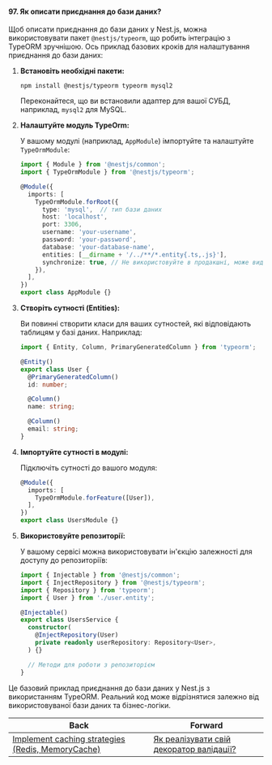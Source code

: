 #### 97. Як описати приєднання до бази даних?

Щоб описати приєднання до бази даних у Nest.js, можна використовувати пакет `@nestjs/typeorm`, що робить інтеграцію з TypeORM зручнішою. Ось приклад базових кроків для налаштування приєднання до бази даних:

1. **Встановіть необхідні пакети:**

   ```
   npm install @nestjs/typeorm typeorm mysql2
   ```

   Переконайтеся, що ви встановили адаптер для вашої СУБД, наприклад, `mysql2` для MySQL.

2. **Налаштуйте модуль TypeOrm:**

   У вашому модулі (наприклад, `AppModule`) імпортуйте та налаштуйте `TypeOrmModule`:

   ```typescript
   import { Module } from '@nestjs/common';
   import { TypeOrmModule } from '@nestjs/typeorm';

   @Module({
     imports: [
       TypeOrmModule.forRoot({
         type: 'mysql',  // тип бази даних
         host: 'localhost',
         port: 3306,
         username: 'your-username',
         password: 'your-password',
         database: 'your-database-name',
         entities: [__dirname + '/../**/*.entity{.ts,.js}'],
         synchronize: true, // Не використовуйте в продакшні, може видалити дані
       }),
     ],
   })
   export class AppModule {}
   ```

3. **Створіть сутності (Entities):**

   Ви повинні створити класи для ваших сутностей, які відповідають таблицям у базі даних. Наприклад:

   ```typescript
   import { Entity, Column, PrimaryGeneratedColumn } from 'typeorm';

   @Entity()
   export class User {
     @PrimaryGeneratedColumn()
     id: number;

     @Column()
     name: string;

     @Column()
     email: string;
   }
   ```

4. **Імпортуйте сутності в модулі:**

   Підключіть сутності до вашого модуля:

   ```typescript
   @Module({
     imports: [
       TypeOrmModule.forFeature([User]),
     ],
   })
   export class UsersModule {}
   ```

5. **Використовуйте репозиторії:**

   У вашому сервісі можна використовувати ін'єкцію залежності для доступу до репозиторіїв:

   ```typescript
   import { Injectable } from '@nestjs/common';
   import { InjectRepository } from '@nestjs/typeorm';
   import { Repository } from 'typeorm';
   import { User } from './user.entity';

   @Injectable()
   export class UsersService {
     constructor(
       @InjectRepository(User)
       private readonly userRepository: Repository<User>,
     ) {}

     // Методи для роботи з репозиторієм
   }
   ```

Це базовий приклад приєднання до бази даних у Nest.js з використанням TypeORM. Реальний код може відрізнятися залежно від використовуваної бази даних та бізнес-логіки.

| Back | Forward |
|---|---|
| [Implement caching strategies (Redis, MemoryCache)](/ua/middle/nodejs/implement-caching-strategies-redis-inmemory-cache.md)  | [Як реалізувати свій декоратор валідації?](/ua/middle/nestjs/how-to-implement-my-validation-decorator.md) |